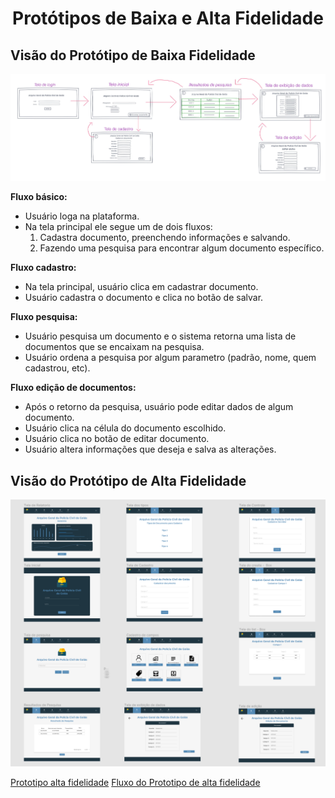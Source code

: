 <h1 style="text-align: center">Protótipos de Baixa e Alta Fidelidade</h1>


## Visão do Protótipo de Baixa Fidelidade
 

[![Prototipo baixa fidelidade](./imagens/prototipo_baixa_fidelidade.png)](./imagens/prototipo_baixa_fidelidade.png)

**Fluxo básico:**  

- Usuário loga na plataforma.    
- Na tela principal ele segue um de dois fluxos:  
  1. Cadastra documento, preenchendo informações e salvando.  
  2. Fazendo uma pesquisa para encontrar algum documento específico.  

**Fluxo cadastro:**  

- Na tela principal, usuário clica em cadastrar documento.  
- Usuário cadastra o documento e clica no botão de salvar.  

**Fluxo pesquisa:**  

- Usuário pesquisa um documento e o sistema retorna uma lista de documentos que se encaixam na pesquisa.  
- Usuário ordena a pesquisa por algum parametro (padrão, nome, quem cadastrou, etc).  

**Fluxo edição de documentos:**  

- Após o retorno da pesquisa, usuário pode editar dados de algum documento.  
- Usuário clica na célula do documento escolhido.  
- Usuário clica no botão de editar documento.  
- Usuário altera informações que deseja e salva as alterações.  

## Visão do Protótipo de Alta Fidelidade
 

[![Prototipo alta fidelidade](prototipo_de_alta_fidelidade.png)](prototipo_de_alta_fidelidade.png)

[Prototipo alta fidelidade](https://www.figma.com/file/7gywhAH9dCXLf194dcXNn8/SysArq?node-id=0%3A1)
[Fluxo do Prototipo de alta fidelidade](https://www.figma.com/proto/7gywhAH9dCXLf194dcXNn8/SysArq?node-id=14%3A7&scaling=scale-down&page-id=0%3A1&starting-point-node-id=14%3A7
)

